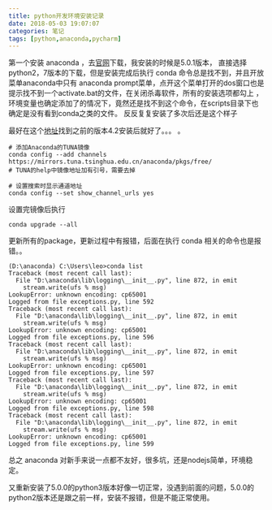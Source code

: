 ```yaml
---
title: python开发环境安装记录
date: 2018-05-03 19:07:07
categories: 笔记
tags: [python,anaconda,pycharm]
---
```


第一个安装 anaconda ，去[官网](https://www.anaconda.com/download/)下载，我安装的时候是5.0.1版本，
直接选择python2，7版本的下载，但是安装完成后执行 conda  命令总是找不到，并且开放菜单anaconda中只有
anaconda prompt菜单，点开这个菜单打开的dos窗口也是提示找不到一个activate.bat的文件，在关闭杀毒软件，所有的安装选项都勾上
，环境变量也确定添加了的情况下，竟然还是找不到这个命令，在scripts目录下也确定是没有看到conda之类的文件。
反反复复安装了多次后还是这个样子

最好在这个[地址](https://mirrors.tuna.tsinghua.edu.cn/anaconda/archive/)找到之前的版本4.2安装后就好了。。。
。
```chef
# 添加Anaconda的TUNA镜像
conda config --add channels https://mirrors.tuna.tsinghua.edu.cn/anaconda/pkgs/free/
# TUNA的help中镜像地址加有引号，需要去掉

# 设置搜索时显示通道地址
conda config --set show_channel_urls yes
```

设置完镜像后执行 
```chef
conda upgrade --all
```
更新所有的package，更新过程中有报错，后面在执行 conda 相关的命令也是报错。。
```chef
(D:\anaconda) C:\Users\leo>conda list
Traceback (most recent call last):
  File "D:\anaconda\lib\logging\__init__.py", line 872, in emit
    stream.write(ufs % msg)
LookupError: unknown encoding: cp65001
Logged from file exceptions.py, line 592
Traceback (most recent call last):
  File "D:\anaconda\lib\logging\__init__.py", line 872, in emit
    stream.write(ufs % msg)
LookupError: unknown encoding: cp65001
Logged from file exceptions.py, line 596
Traceback (most recent call last):
  File "D:\anaconda\lib\logging\__init__.py", line 872, in emit
    stream.write(ufs % msg)
LookupError: unknown encoding: cp65001
Logged from file exceptions.py, line 597
Traceback (most recent call last):
  File "D:\anaconda\lib\logging\__init__.py", line 872, in emit
    stream.write(ufs % msg)
LookupError: unknown encoding: cp65001
Logged from file exceptions.py, line 598
Traceback (most recent call last):
  File "D:\anaconda\lib\logging\__init__.py", line 872, in emit
    stream.write(ufs % msg)
LookupError: unknown encoding: cp65001
Logged from file exceptions.py, line 599
```

总之 anaconda 对新手来说一点都不友好，很多坑，还是nodejs简单，环境稳定。

又重新安装了5.0.0的python3版本好像一切正常，没遇到前面的问题，5.0.0的python2版本还是跟之前一样，安装不报错，但是不能正常使用。